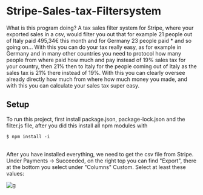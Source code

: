 # Stripe-Sales-tax-Filtersystem

What is this program doing?
A tax sales filter system for Stripe, where your exported sales in a csv, would filter you out that for example 21 people out of Italy paid 495,34€ this month and for Germany 23 people paid * and so going on...
With this you can do your tax really easy, as for example in Germany and in many other countries you need to protocol how many people from where paid how much and pay instead of 19% sales tax for your country, then 21% then to Italy for the people coming out of Italy as the sales tax is 21% there instead of 19%. With this you can clearly oversee already directly how much from where how much money you made, and with this you can calculate your sales tax super easy.

## Setup
To run this project, first install package.json, package-lock.json and the filter.js file, after you did this install all npm modules with

```
$ npm install -i
```
<br/>
After you have installed everything, we need to get the csv file from Stripe. Under Payments -> Succeeded, on the right top you can find "Export", there at the bottom you select 
under "Columns" Custom. Select at least these values:
<br/>

![g](https://user-images.githubusercontent.com/53152165/116849253-b7d9c300-abee-11eb-8b4d-cceaae96d8b9.PNG)

